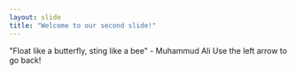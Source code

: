 ```yaml
---
layout: slide
title: "Welcome to our second slide!"
---
```

"Float like a butterfly, sting like a bee" - Muhammud Ali
Use the left arrow to go back!

